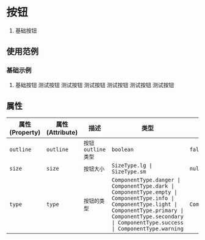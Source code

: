 # 按钮

1. 基础按钮

## 使用范例

### 基础示例

1. 基础按钮
   <dsb5-webcomponent-show type="row">
   <dsb5-button class="mr_1">测试按钮</dsb5-button>
   <dsb5-button class="mr_1" type="success">测试按钮</dsb5-button>
   <dsb5-button class="mr_1" type="danger">测试按钮</dsb5-button>
   <dsb5-button class="mr_1" outline="true">测试按钮</dsb5-button>
   <dsb5-button class="mr_1" type="success" outline="true">测试按钮</dsb5-button>
   <dsb5-button type="danger" outline="true">测试按钮</dsb5-button>

   </dsb5-webcomponent-show>


## 属性
|属性(Property)|属性(Attribute)|      描述       |                                                                                                         类型                                                                                                         |        默认值         |
|--------------|---------------|-----------------|----------------------------------------------------------------------------------------------------------------------------------------------------------------------------------------------------------------------|-----------------------|
|  `outline`   |   `outline`   |`按钮outline类型`|                                                                                                      `boolean`                                                                                                       |        `false`        |
|    `size`    |    `size`     |   `按钮大小`    |                                                                                             `SizeType.lg \| SizeType.sm`                                                                                             |        `null`         |
|    `type`    |    `type`     |  `按钮的类型`   |`ComponentType.danger \| ComponentType.dark \| ComponentType.empty \| ComponentType.info \| ComponentType.light \| ComponentType.primary \| ComponentType.secondary \| ComponentType.success \| ComponentType.warning`|`ComponentType.primary`|
